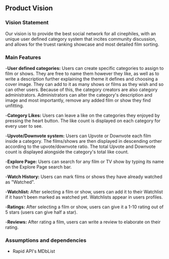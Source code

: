 
## Product Vision

### Vision Statement

Our vision is to provide the best social network for all cinephiles, with an unique user defined category system that incites community discussion, and allows for the truest ranking showcase and most detailed film sorting.

### Main Features

 -**User defined categories:** Users can create specific categories to assign to film or shows. They are free to name them however they like, as well as to write a description further explaining the theme it defines and choosing a cover image. They can add to it as many shows or films as they wish and so can other users. Because of this, the category creators are also category administrators. Administrators can alter the category's description and image and most importantly, remove any added film or show they find unfitting.

-**Category Likes:** Users can leave a like on the categories they enjoyed by pressing the heart button. The like count is displayed on each category for every user to see.

-**Upvote/Downvote system:** Users can Upvote or Downvote each film inside a category. The films/shows are then displayed in descending orther according to the upvote/downvote ratio. The total Upvote and Downvote count is displayed alongside the category's total like count.

-**Explore Page:** Users can search for any film or TV show by typing its name on the Explore Page search bar.

-**Watch History:** Users can mark films or shows they have already watched as "Watched".

-**Watchlist:** After selecting a film or show, users can add it to their Watchlist if it hasn't been marked as watched yet. Watchlists appear in users profiles.

-**Ratings:** After selecting a film or show, users can give it a 1-10 rating out of 5 stars (users can give half a star).

-**Reviews:** After rating a film, users can write a review to elaborate on their rating.

### Assumptions and dependencies

- Rapid API's MDbList
